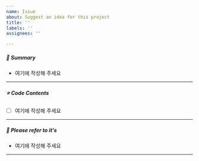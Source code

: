 ```yaml
---
name: Issue
about: Suggest an idea for this project
title: ''
labels: ''
assignees: ''

---
```


##### **📘 Summary**

- 여기에 작성해 주세요

------

##### **⭐ Code Contents**

- [ ] 여기에 작성해 주세요

------

##### **📜 Please refer to it's**

* 여기에 작성해 주세요

------
